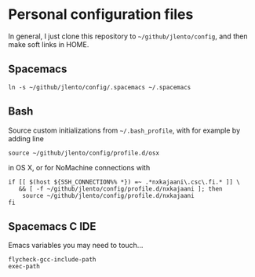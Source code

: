 
# Personal configuration files


In general, I just clone this repository to `~/github/jlento/config`, and then
make soft links in HOME.

## Spacemacs


    ln -s ~/github/jlento/config/.spacemacs ~/.spacemacs

## Bash


Source custom initializations from `~/.bash_profile`, with for example by adding
line

    source ~/github/jlento/config/profile.d/osx

in OS X, or for NoMachine connections with

    if [[ $(host ${SSH_CONNECTION%% *}) =~ .*nxkajaani\.csc\.fi.* ]] \
       && [ -f ~/github/jlento/config/profile.d/nxkajaani ]; then
        source ~/github/jlento/config/profile.d/nxkajaani
    fi

## Spacemacs C IDE

Emacs variables you may need to touch...

    flycheck-gcc-include-path
    exec-path
    
